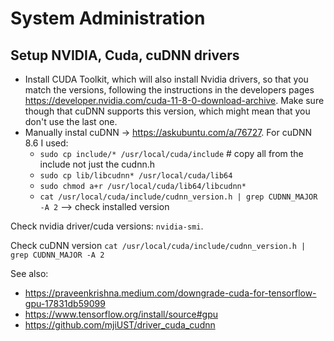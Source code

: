 # System Administration


## Setup NVIDIA, Cuda, cuDNN drivers
* Install CUDA Toolkit, which will also install Nvidia drivers, so that you match the versions, 
  following the instructions in the developers pages https://developer.nvidia.com/cuda-11-8-0-download-archive. 
  Make sure though that cuDNN supports this version, which might mean that you don't use the last one.
* Manually instal cuDNN -> https://askubuntu.com/a/76727. For cuDNN 8.6 I used:
  * `sudo cp include/* /usr/local/cuda/include`  # copy all from the include not just the cudnn.h
  * `sudo cp lib/libcudnn* /usr/local/cuda/lib64`
  * `sudo chmod a+r /usr/local/cuda/lib64/libcudnn*`
  * `cat /usr/local/cuda/include/cudnn_version.h | grep CUDNN_MAJOR -A 2` --> check installed version

Check nvidia driver/cuda versions: `nvidia-smi`. 

Check cuDNN version `cat /usr/local/cuda/include/cudnn_version.h | grep CUDNN_MAJOR -A 2`

See also:
* https://praveenkrishna.medium.com/downgrade-cuda-for-tensorflow-gpu-17831db59099
* https://www.tensorflow.org/install/source#gpu
* https://github.com/mjiUST/driver_cuda_cudnn
